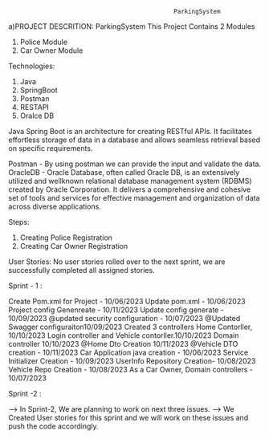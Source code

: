                                                  ParkingSystem

a)PROJECT DESCRITION: ParkingSystem
   This Project Contains 2 Modules
   1. Police Module
   2. Car Owner Module

Technologies:
1. Java
2. SpringBoot
3. Postman
4. RESTAPI
5. Oralce DB

Java Spring Boot is an architecture for creating RESTful APIs. It facilitates effortless
storage of data in a database and allows seamless retrieval based on specific
requirements.

Postman - By using postman we can provide the input and validate the data.
OracleDB - Oracle Database, often called Oracle DB, is an extensively utilized and wellknown relational database management system (RDBMS) created by Oracle
Corporation. It delivers a comprehensive and cohesive set of tools and services for
effective management and organization of data across diverse applications.

Steps:
1. Creating Police Registration
2. Creating Car Owner Registration

User Stories:
No user stories rolled over to the next sprint, we are successfully completed all
assigned stories.

Sprint - 1 :

Create Pom.xml for Project - 10/06/2023
Update pom.xml - 10/06/2023
Project config Genenreate - 10/11/2023
Update config generate - 10/09/2023
@updated security configuration - 10/07/2023
@Updated Swagger configuraiton10/09/2023
Created 3 controllers Home Contorller, 10/10/2023
Login controller and Vehicle contorller.10/10/2023
Domain controller 10/10/2023
@Home Dto Creation 10/11/2023
@Vehicle DTO creation - 10/11/2023
Car Application java creation - 10/06/2023
Service Initializer Creation - 10/09/2023
UserInfo Repository Creation- 10/08/2023
Vehicle Repo Creation - 10/08/2023
As a Car Owner, Domain controllers - 10/07/2023

Sprint -2 :

--> In Sprint-2, We are planning to work on next three issues.
--> We Created User stories for this sprint and we will work on these issues and push the code accordingly.
